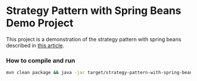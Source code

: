 # Strategy Pattern with Spring Beans Demo Project
This project is a demonstration of the strategy pattern with spring beans described in [this article](https://blog.ush-network.de/software-engineering/strategy-pattern-with-spring-beans/).

### How to compile and run

```bash
mvn clean package && java -jar target/strategy-pattern-with-spring-beans-0.0.1-SNAPSHOT.jar
```